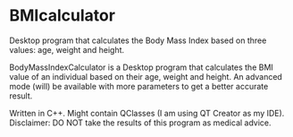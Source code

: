 # BMIcalculator
Desktop program that calculates the Body Mass Index based on three values: age, weight and height.

BodyMassIndexCalculator is a Desktop program that calculates the BMI value of an individual based on their age, weight and height. 
An advanced mode (will) be available with more parameters to get a better accurate result. 

Written in C++. Might contain QClasses (I am using QT Creator as my IDE).
Disclaimer: DO NOT take the results of this program as medical advice. 
